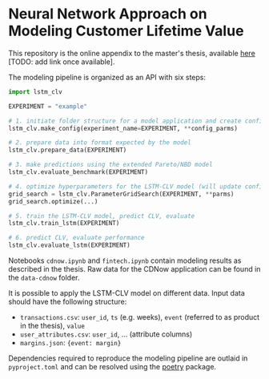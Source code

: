 # Neural Network Approach on Modeling Customer Lifetime Value

This repository is the online appendix to the master's thesis, available [here](#) [TODO: add link once available].

The modeling pipeline is organized as an API with six steps:
```python
import lstm_clv

EXPERIMENT = "example"

# 1. initiate folder structure for a model application and create config with pipeline parameters (stored on disc)
lstm_clv.make_config(experiment_name=EXPERIMENT, **config_parms)

# 2. prepare data into format expected by the model
lstm_clv.prepare_data(EXPERIMENT)

# 3. make predictions using the extended Pareto/NBD model
lstm_clv.evaluate_benchmark(EXPERIMENT)

# 4. optimize hyperparameters for the LSTM-CLV model (will update config with optimal values)
grid_search = lstm_clv.ParameterGridSearch(EXPERIMENT, **parms)
grid_search.optimize(...)

# 5. train the LSTM-CLV model, predict CLV, evaluate
lstm_clv.train_lstm(EXPERIMENT)

# 6. predict CLV, evaluate performance
lstm_clv.evaluate_lstm(EXPERIMENT)
```

Notebooks `cdnow.ipynb` and `fintech.ipynb` contain modeling results as described in the thesis. Raw data for the CDNow application can be found in the `data-cdnow` folder.

It is possible to apply the LSTM-CLV model on different data. Input data should have the following structure:
* `transactions.csv`: `user_id`, `ts` (e.g. weeks), `event` (referred to as product in the thesis), `value`
* `user_attributes.csv`: `user_id`, ... (attribute columns)
* `margins.json`: `{event: margin}`

Dependencies required to reproduce the modeling pipeline are outlaid in `pyproject.toml` and can be resolved using the [poetry](https://python-poetry.org/) package. 
